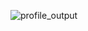 ![profile_output](https://github.com/CodeWithCharan/Profile-Info/assets/106027109/357dfc11-2b42-4f11-9ba9-35c5e3d384ff)